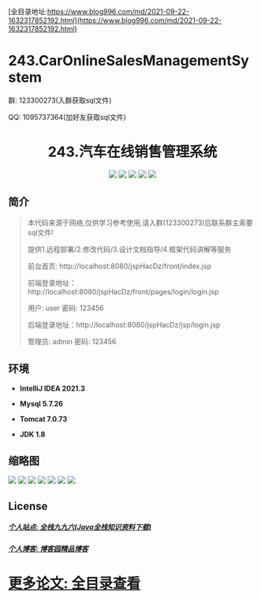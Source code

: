 [全目录地址:https://www.blog996.com/md/2021-09-22-1632317852192.html](https://www.blog996.com/md/2021-09-22-1632317852192.html)
# 243.CarOnlineSalesManagementSystem

<p>群: 123300273(入群获取sql文件)</p>
<p>QQ: 1095737364(加好友获取sql文件)</p>

<p><h1 align="center">243.汽车在线销售管理系统</h1></p>


<p align="center">
	<img src="https://img.shields.io/badge/jdk-1.8-orange.svg"/>
    <img src="https://img.shields.io/badge/spring-5.x-lightgrey.svg"/>
    <img src="https://img.shields.io/badge/springmvc-3.x-blue.svg"/>
    <img src="https://img.shields.io/badge/jsp-3.x-blue.svg"/>
    <img src="https://img.shields.io/badge/mybatis-5.x-yellow.svg"/>
</p>

## 简介

> 本代码来源于网络,仅供学习参考使用,请入群(123300273)后联系群主索要sql文件!
>
> 提供1.远程部署/2.修改代码/3.设计文档指导/4.框架代码讲解等服务
>
> 前台首页: http://localhost:8080/jspHacDz/front/index.jsp
>
> 前端登录地址：http://localhost:8080/jspHacDz/front/pages/login/login.jsp
> 
> 用户: user 密码: 123456
> 
> 后端登录地址：http://localhost:8080/jspHacDz/jsp/login.jsp
>
> 管理员: admin   密码: 123456
>

## 环境

- <b>IntelliJ IDEA 2021.3</b>

- <b>Mysql 5.7.26</b>

- <b>Tomcat 7.0.73</b>

- <b>JDK 1.8</b>




## 缩略图

![](https://img2023.cnblogs.com/blog/588112/202306/588112-20230622084654138-1422209141.png)
![](https://img2023.cnblogs.com/blog/588112/202306/588112-20230622084658320-172547013.png)
![](https://img2023.cnblogs.com/blog/588112/202306/588112-20230622084702675-1915522527.png)
![](https://img2023.cnblogs.com/blog/588112/202306/588112-20230622084708671-232162873.png)
![](https://img2023.cnblogs.com/blog/588112/202306/588112-20230622084712523-1096494180.png)
![](https://img2023.cnblogs.com/blog/588112/202306/588112-20230622084719641-960105814.png)
![](https://img2023.cnblogs.com/blog/588112/202306/588112-20230622084723537-981458672.png)





## License

##### [个人站点: 全栈九九六(Java全栈知识资料下载)](https://www.blog996.com/)
##### [个人博客: 博客园精品博客](https://www.cnblogs.com/yysbolg/)
# [更多论文: 全目录查看](https://www.blog996.com/md/2021-09-22-1632317852192.html)



